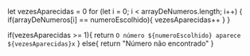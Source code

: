 let vezesAparecidas = 0
  for (let i = 0; i < arrayDeNumeros.length; i++) {
   if(arrayDeNumeros[i] == numeroEscolhido){
     vezesAparecidas++
   }
  }
  
  if(vezesAparecidas >= 1){
    return `O número ${numeroEscolhido} aparece ${vezesAparecidas}x`
  } else{
    return "Número não encontrado"
  }
